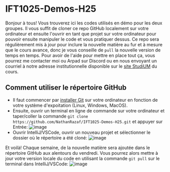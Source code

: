 # IFT1025-Demos-H25

Bonjour à tous! Vous trouverez ici les codes utilisés en démo pour les deux groupes. Il vous suffit de cloner ce repo GitHub localement sur votre ordinateur et ensuite l'ouvrir en tant que projet sur votre ordinateur pour pouvoir ensuite manipuler le code et vous pratiquer dessus. Ce repo sera régulièrement mis à jour pour inclure la nouvelle matière au fur et à mesure que le cours avance, donc je vous conseille de `pull` la nouvelle version de temps en temps. Pour avoir de l'aide pour mettre en place tout ça, vous pourrez me contacter moi ou Arpad sur Discord ou en nous envoyant un courriel à notre adresse institutionnelle disponible sur le [site StudiUM](https://studium.umontreal.ca/course/view.php?id=322172) du cours.

## Comment utiliser le répertoire GitHub

- Il faut commencer par [installer Git](https://git-scm.com/book/en/v2/Getting-Started-Installing-Git) sur votre ordinateur en fonction de votre système d'expoitation (Linux, Windows, MacOS).
- Ensuite, ouvrir un terminal en ligne de commande sur votre ordinateur et taper/coller la commande `git clone https://github.com/NathanRazaf/IFT1025-Demos-H25.git` et appuyer sur Entrée:
  ![image](https://github.com/user-attachments/assets/f0769d77-c0ce-42b9-9355-14fe8ea63b6b)
- Ouvrir IntelliJ/VSCode, ouvrir un nouveau projet et sélectionner le dossier où le répertoire a été cloné:
  ![image](https://github.com/user-attachments/assets/6fd69a42-b18d-4d97-a20e-c042b86e979c)

Et voilà! Chaque semaine, de la nouvelle matière sera ajoutée dans le répertoire GitHub aux alentours du vendredi. Vous pourrez alors mettre à jour votre version locale du code en utilisant la commande `git pull` sur le terminal dans IntelliJ/VSCode:
![image](https://github.com/user-attachments/assets/47e0886c-df02-4162-b261-d1efa8a97cb1)



    
